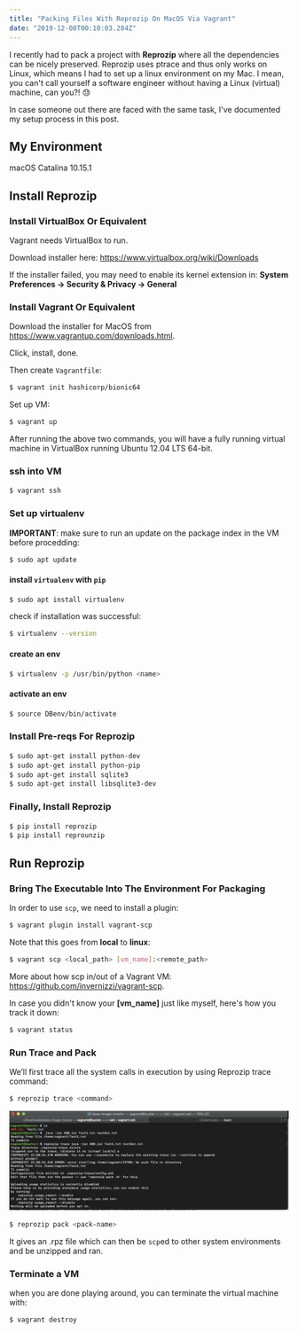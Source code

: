 ```yaml
---
title: "Packing Files With Reprozip On MacOS Via Vagrant"
date: "2019-12-08T00:10:03.284Z"
---
```


I recently had to pack a project with **Reprozip** where all the dependencies can be nicely preserved. Reprozip uses ptrace and thus only works on Linux, which means I had to set up a linux environment on my Mac. I mean, you can't call yourself a software engineer without having a Linux (virtual) machine, can you?! 😓

In case someone out there are faced with the same task, I've documented my setup process in this post.

## My Environment

macOS Catalina 10.15.1

## Install Reprozip

### Install VirtualBox Or Equivalent

Vagrant needs VirtualBox to run.

Download installer here: https://www.virtualbox.org/wiki/Downloads

If the installer failed, you may need to enable its kernel extension in: **System Preferences → Security & Privacy → General**

### Install Vagrant Or Equivalent

Download the installer for MacOS from https://www.vagrantup.com/downloads.html.

Click, install, done.

Then create `Vagrantfile`:

```sh
$ vagrant init hashicorp/bionic64
```

Set up VM:

```sh
$ vagrant up
```

After running the above two commands, you will have a fully running virtual machine in VirtualBox running Ubuntu 12.04 LTS 64-bit.

### ssh into VM

```sh
$ vagrant ssh
```

### Set up virtualenv

**IMPORTANT**: make sure to run an update on the package index in the VM before procedding:

```sh
$ sudo apt update
```

#### install `virtualenv` with `pip`

```sh
$ sudo apt install virtualenv
```

check if installation was successful:

```sh
$ virtualenv --version
```

#### create an env

```sh
$ virtualenv -p /usr/bin/python <name>
```

#### activate an env

```sh
$ source DBenv/bin/activate
```

### Install Pre-reqs For Reprozip

```sh
$ sudo apt-get install python-dev
$ sudo apt-get install python-pip
$ sudo apt-get install sqlite3
$ sudo apt-get install libsqlite3-dev
```

### Finally, Install Reprozip

```sh
$ pip install reprozip
$ pip install reprounzip
```

## Run Reprozip

### Bring The Executable Into The Environment For Packaging

In order to use `scp`, we need to install a plugin:

```sh
$ vagrant plugin install vagrant-scp
```

Note that this goes from **local** to **linux**:

```sh
$ vagrant scp <local_path> [vm_name]:<remote_path>
```

More about how scp in/out of a Vagrant VM: https://github.com/invernizzi/vagrant-scp.

In case you didn't know your **[vm_name]** just like myself, here's how you track it down:

```sh
$ vagrant status
```

### Run Trace and Pack

We’ll first trace all the system calls in execution by using Reprozip trace command:

```sh
$ reprozip trace <command>
```

![reprozip trace](./reprotrace.png)

```sh
$ reprozip pack <pack-name>
```

It gives an .rpz file which can then be `scp`ed to other system environments and be unzipped and ran.

### Terminate a VM

when you are done playing around, you can terminate the virtual machine with:

```sh
$ vagrant destroy
```
